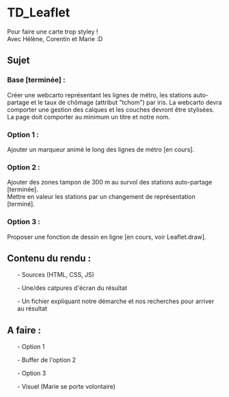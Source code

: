 # TD_Leaflet
Pour faire une carte trop styley ! <br />
Avec Hélène, Corentin et Marie :D

## Sujet

### Base [terminée] :
Créer une webcarto représentant les lignes de métro, les stations auto-partage et le taux de chômage (attribut "tchom") par iris. La webcarto devra comporter une gestion des calques et les couches devront être stylisées. La page doit comporter au minimum un titre et notre nom.

### Option 1 :
Ajouter un marqueur animé le long des lignes de métro [en cours].

### Option 2 : 
Ajouter des zones tampon de 300 m au survol des stations auto-partage [terminée]. <br />
Mettre en valeur les stations par un changement de représentation [terminé]. 

### Option 3 :
Proposer une fonction de dessin en ligne [en cours, voir Leaflet.draw].

## Contenu du rendu :
<ul>- Sources (HTML, CSS, JS)</ul>
<ul>- Une/des catpures d'écran du résultat</ul>
<ul>- Un fichier expliquant notre démarche et nos recherches pour arriver au résultat</ul>

## A faire :
<ul>- Option 1</ul>
<ul>- Buffer de l'option 2</ul>
<ul>- Option 3</ul>
<ul>- Visuel (Marie se porte volontaire)</ul>

